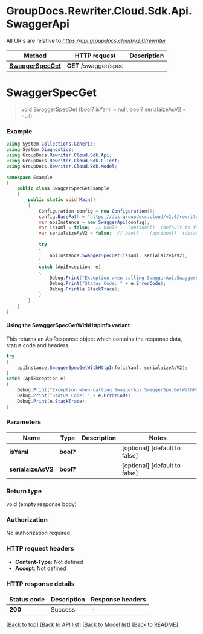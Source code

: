 # GroupDocs.Rewriter.Cloud.Sdk.Api.SwaggerApi

All URIs are relative to *https://api.groupdocs.cloud/v2.0/rewriter*

| Method | HTTP request | Description |
|--------|--------------|-------------|
| [**SwaggerSpecGet**](SwaggerApi.md#swaggerspecget) | **GET** /swagger/spec |  |

<a id="swaggerspecget"></a>
# **SwaggerSpecGet**
> void SwaggerSpecGet (bool? isYaml = null, bool? serialaizeAsV2 = null)



### Example
```csharp
using System.Collections.Generic;
using System.Diagnostics;
using GroupDocs.Rewriter.Cloud.Sdk.Api;
using GroupDocs.Rewriter.Cloud.Sdk.Client;
using GroupDocs.Rewriter.Cloud.Sdk.Model;

namespace Example
{
    public class SwaggerSpecGetExample
    {
        public static void Main()
        {
            Configuration config = new Configuration();
            config.BasePath = "https://api.groupdocs.cloud/v2.0/rewriter";
            var apiInstance = new SwaggerApi(config);
            var isYaml = false;  // bool? |  (optional)  (default to false)
            var serialaizeAsV2 = false;  // bool? |  (optional)  (default to false)

            try
            {
                apiInstance.SwaggerSpecGet(isYaml, serialaizeAsV2);
            }
            catch (ApiException  e)
            {
                Debug.Print("Exception when calling SwaggerApi.SwaggerSpecGet: " + e.Message);
                Debug.Print("Status Code: " + e.ErrorCode);
                Debug.Print(e.StackTrace);
            }
        }
    }
}
```

#### Using the SwaggerSpecGetWithHttpInfo variant
This returns an ApiResponse object which contains the response data, status code and headers.

```csharp
try
{
    apiInstance.SwaggerSpecGetWithHttpInfo(isYaml, serialaizeAsV2);
}
catch (ApiException e)
{
    Debug.Print("Exception when calling SwaggerApi.SwaggerSpecGetWithHttpInfo: " + e.Message);
    Debug.Print("Status Code: " + e.ErrorCode);
    Debug.Print(e.StackTrace);
}
```

### Parameters

| Name | Type | Description | Notes |
|------|------|-------------|-------|
| **isYaml** | **bool?** |  | [optional] [default to false] |
| **serialaizeAsV2** | **bool?** |  | [optional] [default to false] |

### Return type

void (empty response body)

### Authorization

No authorization required

### HTTP request headers

 - **Content-Type**: Not defined
 - **Accept**: Not defined


### HTTP response details
| Status code | Description | Response headers |
|-------------|-------------|------------------|
| **200** | Success |  -  |

[[Back to top]](#) [[Back to API list]](../README.md#documentation-for-api-endpoints) [[Back to Model list]](../README.md#documentation-for-models) [[Back to README]](../README.md)

